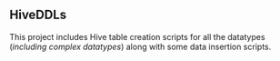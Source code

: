 ## HiveDDLs
This project includes Hive table creation scripts for all the datatypes (_including complex datatypes_) along with some data insertion scripts.
